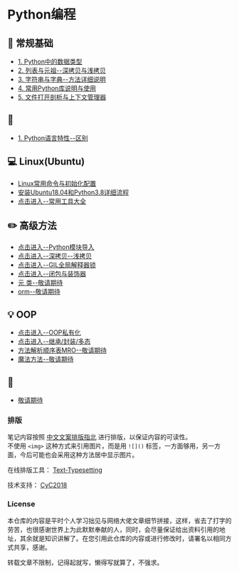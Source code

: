 Python编程  
=====

## :floppy_disk: 常规基础  
- [1. Python中的数据类型](https://github.com/KissMyLady/Python/blob/master/Nont/py_base_num.md)  
- [2. 列表与元祖--深拷贝与浅拷贝](https://github.com/KissMyLady/Python/blob/master/Nont/py_base_listtrup.md)  
- [3. 字符串与字典--方法详细说明](https://github.com/KissMyLady/Python/blob/master/Nont/py_base_strdict.md)    
- [4. 常用Python库说明与使用](https://github.com/KissMyLady/Python/blob/master/Nont/py_base_package.md)  
- [5. 文件打开剖析与上下文管理器](https://github.com/KissMyLady/Python/blob/master/Nont/py_base_with.md)  

## :watermelon: 
- [1. Python语言特性--区别](#)


##  :computer:  Linux(Ubuntu)  
- [Linux常用命令与初始化配置](https://github.com/KissMyLady/Tools/blob/master/note/linux_com.md)  
- [安装Ubuntu18.04和Python3.8详细流程](https://github.com/KissMyLady/Python/blob/master/Nont/Linux/ubuntu_apt_get.md)  
- [点击进入--常用工具大全](https://github.com/KissMyLady/Tools)  


## :pencil2: 高级方法  
- [点击进入--Python模块导入](https://github.com/KissMyLady/Python/blob/master/Nont/python_import.md)  
- [点击进入--深拷贝--浅拷贝](https://github.com/KissMyLady/Python/blob/master/Nont/Python_Copy.md)
- [点击进入--GIL全局解释器锁](https://github.com/KissMyLady/Python/blob/master/Nont/Python_GIL.md)
- [点击进入--闭包与装饰器](https://github.com/KissMyLady/Python/blob/master/Nont/closure.md)  
- [元 类--敬请期待](#)  
- [orm--敬请期待](#) 


## :bulb: OOP  
- [点击进入--OOP私有化](https://github.com/KissMyLady/Python/blob/master/Nont/oop_private.md)
- [点击进入--继承/封装/多态](https://github.com/KissMyLady/Python/blob/master/Nont/oop_init.md)  
- [方法解析顺序表MRO--敬请期待](#)  
- [魔法方法--敬请期待](#)  




## :wrench:    
- [敬请期待](#)


### 排版  

笔记内容按照 [中文文案排版指北](https://github.com/sparanoid/chinese-copywriting-guidelines) 进行排版，以保证内容的可读性。  
不使用 `<img>` 这种方式来引用图片，而是用 `![]()` 标签，一方面够用，另一方面，今后可能也会采用这种方法居中显示图片。  

在线排版工具： [Text-Typesetting](https://github.com/CyC2018/Text-Typesetting)  

技术支持： [CyC2018](https://github.com/CyC2018/Text-Typesetting)  

### License  
本仓库的内容是平时个人学习拙见与网络大佬文章细节拼接，这样，省去了打字的劳苦，也很感谢世界上为此默默奉献的人，同时，会尽量保证给出资料引用的地址，其余就是知识讲解了。在您引用此仓库的内容或进行修改时，请署名以相同方式共享，感谢。  

转载文章不限制，记得起就写，懒得写就算了，不强求。  




